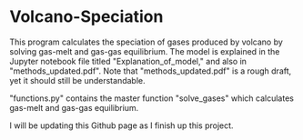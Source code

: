 # Volcano-Speciation
This program calculates the speciation of gases produced by volcano by solving gas-melt and gas-gas equilibrium. The model is explained in the Jupyter notebook file titled "Explanation_of_model," and also in "methods_updated.pdf". Note that "methods_updated.pdf" is a rough draft, yet it should still be understandable.

"functions.py" contains the master function "solve_gases" which calculates gas-melt and gas-gas equilibrium.

I will be updating this Github page as I finish up this project.


